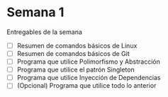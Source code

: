 # Semana 1

Entregables de la semana
- [ ] Resumen de comandos básicos de Linux
- [ ] Resumen de comandos básicos de Git
- [ ] Programa que utilice Polimorfismo y Abstracción
- [ ] Programa que utilice el patrón Singleton
- [ ] Programa que utilice Inyección de Dependencias
- [ ] (Opcional) Programa que utilice todo lo anterior

